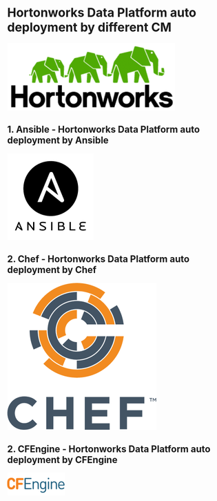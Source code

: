 # Hortonworks Data Platform auto deployment by different CM

<img src="imgs/hortonworks_logo.png"/>

## 1. Ansible - Hortonworks Data Platform auto deployment by Ansible

<img src="imgs/ansible_logo.png"/>

## 2. Chef - Hortonworks Data Platform auto deployment by Chef

<img src="imgs/chef_logo.png"/>

## 2. CFEngine - Hortonworks Data Platform auto deployment by CFEngine

<img src="imgs/cfengine_logo.png"/>
